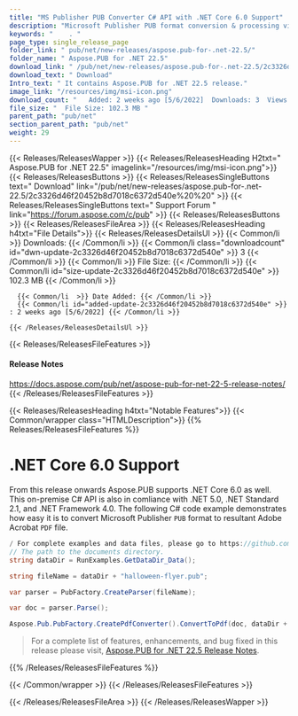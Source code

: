 ```yaml
---
title: "MS Publisher PUB Converter C# API with .NET Core 6.0 Support"
description: "Microsoft Publisher PUB format conversion & processing via high code API for C#, ASP.NET Apps. Supports .NET 6.0 / 5.0, .NET Standard 2.1, & .NET Framework 4.0."
keywords: "    . "
page_type: single_release_page
folder_link: " pub/net/new-releases/aspose.pub-for-.net-22.5/"
folder_name: " Aspose.PUB for .NET 22.5"
download_link: " /pub/net/new-releases/aspose.pub-for-.net-22.5/2c3326d46f20452b8d7018c6372d540e"
download_text: " Download"
Intro_text: " It contains Aspose.PUB for .NET 22.5 release."
image_link: "/resources/img/msi-icon.png"
download_count: "   Added: 2 weeks ago [5/6/2022]  Downloads: 3  Views: 9"
file_size: "  File Size: 102.3 MB "
parent_path: "pub/net"
section_parent_path: "pub/net"
weight: 29
---
```


{{< Releases/ReleasesWapper >}}
{{< Releases/ReleasesHeading H2txt=" Aspose.PUB for .NET 22.5" imagelink="/resources/img/msi-icon.png">}}
{{< Releases/ReleasesButtons >}}
{{< Releases/ReleasesSingleButtons text=" Download" link="/pub/net/new-releases/aspose.pub-for-.net-22.5/2c3326d46f20452b8d7018c6372d540e%20%20" >}}
{{< Releases/ReleasesSingleButtons text=" Support Forum " link="https://forum.aspose.com/c/pub" >}}
{{< Releases/ReleasesButtons >}}
{{< Releases/ReleasesFileArea >}}
{{< Releases/ReleasesHeading h4txt="File Details">}}
{{< Releases/ReleasesDetailsUl >}}
{{< Common/li  >}} Downloads: {{< /Common/li >}}
{{< Common/li class="downloadcount" id="dwn-update-2c3326d46f20452b8d7018c6372d540e" >}} 3 {{< /Common/li >}}
{{< Common/li  >}} File Size: {{< /Common/li >}}
{{< Common/li id="size-update-2c3326d46f20452b8d7018c6372d540e" >}} 102.3 MB {{< /Common/li >}}

      {{< Common/li  >}} Date Added: {{< /Common/li >}}
      {{< Common/li id="added-update-2c3326d46f20452b8d7018c6372d540e" >}} : 2 weeks ago [5/6/2022] {{< /Common/li >}}

    {{< /Releases/ReleasesDetailsUl >}}

{{< Releases/ReleasesFileFeatures >}}
<h4>Release Notes</h4><div><a href="https://docs.aspose.com/pub/net/aspose-pub-for-net-22-5-release-notes/">https://docs.aspose.com/pub/net/aspose-pub-for-net-22-5-release-notes/</a></div>
{{< /Releases/ReleasesFileFeatures >}}

{{< Releases/ReleasesHeading h4txt="Notable Features">}}
{{< Common/wrapper class="HTMLDescription">}}
{{% Releases/ReleasesFileFeatures %}}

# .NET Core 6.0 Support

From this release onwards Aspose.PUB supports .NET Core 6.0 as well. This on-premise C# API is also in comliance with .NET 5.0, .NET Standard 2.1, and .NET Framework 4.0. The following C# code example demonstrates how easy it is to convert Microsoft Publisher `PUB` format to resultant Adobe Acrobat `PDF` file.

```csharp
/ For complete examples and data files, please go to https://github.com/aspose-pub/Aspose.PUB-for-.NET
// The path to the documents directory.
string dataDir = RunExamples.GetDataDir_Data();

string fileName = dataDir + "halloween-flyer.pub";

var parser = PubFactory.CreateParser(fileName);

var doc = parser.Parse();

Aspose.Pub.PubFactory.CreatePdfConverter().ConvertToPdf(doc, dataDir + "result_out.pdf");
```

> For a complete list of features, enhancements, and bug fixed in this release please visit, [Aspose.PUB for .NET 22.5 Release Notes](https://docs.aspose.com/pub/net/aspose-pub-for-net-22-5-release-notes/).

{{% /Releases/ReleasesFileFeatures %}}

{{< /Common/wrapper >}}
{{< /Releases/ReleasesFileFeatures >}}

{{< /Releases/ReleasesFileArea >}}
{{< /Releases/ReleasesWapper >}}

